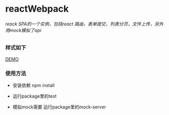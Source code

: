 # reactWebpack
<h6>reack SPA的一个实例，包括react 路由，表单提交，列表分页，文件上传，另外用mock模拟了api</h6>

### 样式如下

<a href="https://wendychaung.github.io/reactWebpack/" target="_blank">DEMO</a>



### 使用方法

*  安装依赖 npm install

*  运行package里的test

*  模拟mock需要 运行package里的mock-server


```

```

